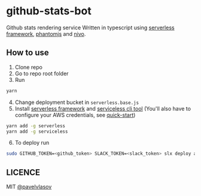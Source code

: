 # github-stats-bot

Github stats rendering service
Written in typescript using [serverless framework](https://serverless.com/), [phantomjs](http://phantomjs.org/) and [nivo](http://nivo.rocks/#/).

## How to use

1. Clone repo
2. Go to repo root folder
3. Run

```sh
yarn
```

4. Change deployment bucket in `serverless.base.js`
5. Install [serverless framework](https://serverless.com/) and [serviceless cli tool](https://github.com/threadheap/serviceless)
   (You'll also have to configure your AWS credentials, see [quick-start](https://serverless.com/framework/docs/providers/aws/guide/quick-start/))

```sh
yarn add -g serverless
yarn add -g serviceless
```

6. To deploy run

```sh
sudo GITHUB_TOKEN=<github_token> SLACK_TOKEN=<slack_token> slx deploy all
```

## LICENCE

MIT [@pavelvlasov](https://github.com/pavelvlasov)
